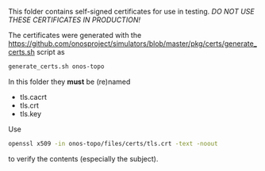 This folder contains self-signed certificates for use in testing. _DO NOT USE THESE
CERTIFICATES IN PRODUCTION!_

The certificates were generated with the
https://github.com/onosproject/simulators/blob/master/pkg/certs/generate_certs.sh 
script as
```bash
generate_certs.sh onos-topo
```

In this folder they **must** be (re)named
* tls.cacrt
* tls.crt
* tls.key

Use
```bash
openssl x509 -in onos-topo/files/certs/tls.crt -text -noout
```
to verify the contents (especially the subject).


